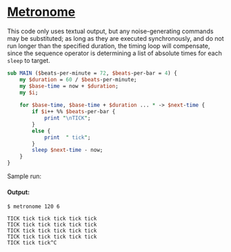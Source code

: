 [1]: http://rosettacode.org/wiki/Metronome

# [Metronome][1]

This code only uses textual output, but any noise-generating commands may be substituted; as long as they are executed synchronously, and do not run longer than the specified duration, the timing loop will compensate, since the sequence operator is determining a list of absolute times for each `sleep` to target.

```perl
sub MAIN ($beats-per-minute = 72, $beats-per-bar = 4) {
    my $duration = 60 / $beats-per-minute;
    my $base-time = now + $duration;
    my $i;
 
    for $base-time, $base-time + $duration ... * -> $next-time {
        if $i++ %% $beats-per-bar {
            print "\nTICK";
        }
        else {
            print  " tick";
        }
        sleep $next-time - now;
    }
}
```


Sample run:


#### Output:
```
$ metronome 120 6

TICK tick tick tick tick tick
TICK tick tick tick tick tick
TICK tick tick tick tick tick
TICK tick tick tick tick tick
TICK tick tick^C
```